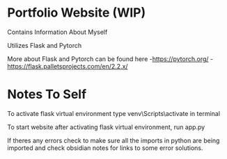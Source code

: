 # Portfolio Website (WIP)

Contains Information About Myself

Utilizes Flask and Pytorch

More about Flask and Pytorch can be found here
  -https://pytorch.org/ 
  -https://flask.palletsprojects.com/en/2.2.x/ 


# Notes To Self

To activate flask virtual environment type venv\Scripts\activate in terminal

To start website after activating flask virtual environment, run app.py

If theres any errors check to make sure all the imports in python are being imported and 
check obsidian notes for links to some error solutions.


